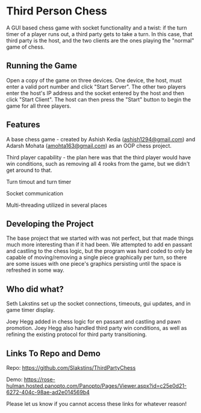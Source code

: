 Third Person Chess
========

A GUI based chess game with socket functionality and a twist: if the turn timer of a player runs out, a third party gets to take a turn. In this case, that third party is the host, and the two clients are the ones playing the "normal" game of chess.

Running the Game
----------------

Open a copy of the game on three devices. One device, the host, must enter a valid port number and click "Start Server".
The other two players enter the host's IP address and the socket entered by the host and then click "Start Client".
The host can then press the "Start" button to begin the game for all three players.

Features
--------
A base chess game - created by
Ashish Kedia (ashish1294@gmail.com) and
Adarsh Mohata (amohta163@gmail.com)
as an OOP chess project.

Third player capability - the plan here was that the third player would have win conditions, such as removing all 4 rooks from the game, but we didn't get around to that.

Turn timout and turn timer

Socket communication

Multi-threading utilized in several places

Developing the Project
----------------------

The base project that we started with was not perfect, but that made things much more interesting than if it had been. We attempted to add en passant and castling to the chess logic, but the program was hard coded to only be capable of moving/removing a single piece graphically per turn, so there are some issues with one piece's graphics persisting until the space is refreshed in some way.

Who did what?
----------------------
Seth Lakstins set up the socket connections, timeouts, gui updates, and in game timer display.

Joey Hegg added in chess logic for en passant and castling and pawn promotion. Joey Hegg also handled third party win conditions, as well as refining the existing protocol for third party transitioning.

Links To Repo and Demo
----------------------
Repo: https://github.com/Slakstins/ThirdPartyChess

Demo: https://rose-hulman.hosted.panopto.com/Panopto/Pages/Viewer.aspx?id=c25e0d21-6272-404c-98ae-ad2e014569b4

Please let us know if you cannot access these links for whatever reason!
